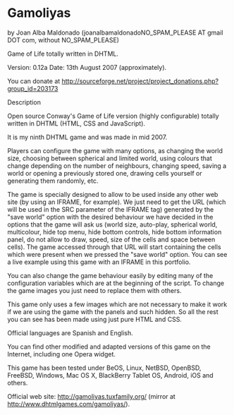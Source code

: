 Gamoliyas 
========== 
by Joan Alba Maldonado (joanalbamaldonadoNO_SPAM_PLEASE AT gmail DOT com, without NO_SPAM_PLEASE)

Game of Life totally written in DHTML.

Version: 0.12a 
Date: 13th August 2007 (approximately).

You can donate at http://sourceforge.net/project/project_donations.php?group_id=203173


Description

Open source Conway's Game of Life version (highly configurable) totally written in DHTML (HTML, CSS and JavaScript).

It is my ninth DHTML game and was made in mid 2007.

Players can configure the game with many options, as changing the world size, choosing between spherical and limited world, using colours that change depending on the number of neighbours, changing speed, saving a world or opening a previously stored one, drawing cells yourself or generating them randomly, etc.

The game is specially designed to allow to be used inside any other web site (by using an IFRAME, for example). We just need to get the URL (which will be used in the SRC parameter of the IFRAME tag) generated by the "save world" option with the desired behaviour we have decided in the options that the game will ask us (world size, auto-play, spherical world, multicolour, hide top menu, hide bottom controls, hide bottom information panel, do not allow to draw, speed, size of the cells and space between cells). The game accessed through that URL will start containing the cells which were present when we pressed the "save world" option. You can see a live example using this game with an IFRAME in this portfolio.

You can also change the game behaviour easily by editing many of the configuration variables which are at the beginning of the script. To change the game images you just need to replace them with others.

This game only uses a few images which are not necessary to make it work if we are using the game with the panels and such hidden. So all the rest you can see has been made using just pure HTML and CSS.

Official languages are Spanish and English.

You can find other modified and adapted versions of this game on the Internet, including one Opera widget.

This game has been tested under BeOS, Linux, NetBSD, OpenBSD, FreeBSD, Windows, Mac OS X, BlackBerry Tablet OS, Android, iOS and others.


Official web site: http://gamoliyas.tuxfamily.org/ (mirror at http://www.dhtmlgames.com/gamoliyas/).